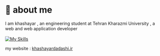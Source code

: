  # :wave: about me

I am khashayar , an engineering student at  Tehran Kharazmi University , a web and web application developer <br><br>
[![My Skills](https://skillicons.dev/icons?i=js,jquery,html,css,cs,dotnet,postman,php,mysql,wordpress,py,flask,git)](https://skillicons.dev)

my website : <a href="https://khashayardadashi.ir">khashayardadashi.ir</a>
